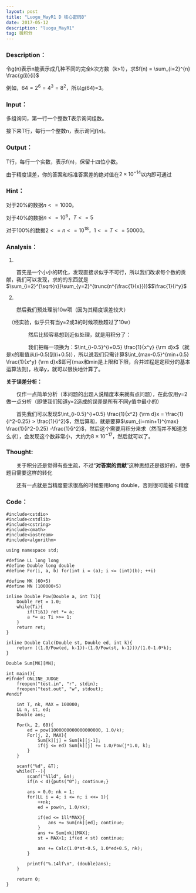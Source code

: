 ```yaml
---
layout: post
title: "Luogu_MayR1 D 核心密码B"
date: 2017-05-12
description: "luogu_MayR1"
tag: 微积分
---
```


### **Description**：
令g(n)表示n能表示成几种不同的完全k次方数（k>1），求$f(n) = \sum_{i=2}^{n} \frac{g(i)}{i}$

例如，$64=2^6=4^3=8^2$，所以g(64)=3。

### **Input**：

多组询问，第一行一个整数T表示询问组数。

接下来T行，每行一个整数n，表示询问$f(n)$。

### **Output**：

T行，每行一个实数，表示f(n)，保留十四位小数。

由于精度误差，你的答案和标准答案差的绝对值在$2×10^{-14}$以内即可通过

### **Hint**：

对于20%的数据$n <= 1000$。

对于40%的数据$n <= 10^6，T <= 5$

对于100%的数据$2<=n<=10^{18}，1 <= T <= 50000$。

### **Analysis**：

1.
　　首先是一个小小的转化，发现直接求似乎不可行，所以我们改求每个数的贡献，我们可以发现，求的的东西就是$\sum_{i=2}^{\sqrt{n}}\sum_{y=2}^{trunc(n^{\frac{1}{x}})}$$\frac{1}{i^y}$

2.
　　然后我们预处理前10w项（因为其精度误差较大）

　（经实验，似乎只有当y=2或3的时候项数超过了10w）

　　
　　然后比较容易想到近似处理，就是用积分了：

　　
　　我们把每一项换为：$\int_{i-0.5}^{i+0.5} \frac{1}{x^y} {\rm d}x$（就是x的取值从(i-0.5)到(i+0.5)），所以说我们只需计算$\int_{max-0.5}^{min+0.5} \frac{1}{x^y} {\rm d}x$即可(max和min是上限和下限，合并过程是定积分的基本运算法则)，枚举y，就可以很快地计算了。

**关于误差分析：**

　　仅作一点简单分析（本问题的出题人说精度本来就有点问题），在此仅用y=2做一点分析（即使我们知道y=2造成的误差是所有不同y值中最小的）
　　

　　首先我们可以发现$\int_{i-0.5}^{i+0.5} \frac{1}{x^2} {\rm d}x =  \frac{1}{i^2-0.25} >  \frac{1}{i^2}$，然后算和，就是要算$\sum_{i=min+1}^{max} \frac{1}{i^2-0.25} -\frac{1}{i^2}$，然后这个需要用积分来求（然而并不知道怎么求），会发现这个数非常小，大约为$8×10^{-17}$，然后就可以了。

### **Thought**:
　　关于积分还是觉得有些生疏，不过“**对答案的贡献**”这种思想还是很好的，很多题目需要这样的转化

　　还有一点就是当精度要求很高的时候要用long double，否则很可能被卡精度

### **Code**：

	    
	#include<cstdio>
	#include<cstdlib>
	#include<cstring>
	#include<cmath>
	#include<iostream>
	#include<algorithm>
	
	using namespace std;
	
	#define LL long long
	#define Double long double
	#define For(i, a, b) for(int i = (a); i <= (int)(b); ++i)
	
	#define MK (60+5)
	#define MN (100000+5)
	
	inline Double Pow(Double a, int Ti){
	    Double ret = 1.0;
	    while(Ti){
	        if(Ti&1) ret *= a;
	        a *= a; Ti >>= 1;
	    }
	    return ret;
	}
	
	inline Double Calc(Double st, Double ed, int k){
	    return ((1.0/Pow(ed, k-1))-(1.0/Pow(st, k-1)))/(1.0-1.0*k);
	}
	
	Double Sum[MK][MN];
	
	int main(){
	#ifndef ONLINE_JUDGE
	    freopen("test.in", "r", stdin);
	    freopen("test.out", "w", stdout);
	#endif
	
	    int T, nk, MAX = 100000;
	    LL n, st, ed;
	    Double ans;
	
	    For(k, 2, 60){
	        ed = pow(1000000000000000000, 1.0/k);
	        For(j, 2, MAX){
	            Sum[k][j] = Sum[k][j-1];
	            if(j <= ed) Sum[k][j] += 1.0/Pow(j*1.0, k);
	        }
	    }
	
	    scanf("%d", &T);
	    while(T--){
	        scanf("%lld", &n);
	        if(n < 4){puts("0"); continue;}
	
	        ans = 0.0; nk = 1;
	        for(LL i = 4; i <= n; i <<= 1){
	            ++nk;     
	            ed = pow(n, 1.0/nk);
	
	            if(ed <= 1ll*MAX){
	                ans += Sum[nk][ed]; continue;
	            }
	            ans += Sum[nk][MAX];
	            st = MAX+1; if(ed < st) continue;
	            
	            ans += Calc(1.0*st-0.5, 1.0*ed+0.5, nk);
	        }
	
	        printf("%.14lf\n", (double)ans);
	    }
	
	    return 0;
	}

